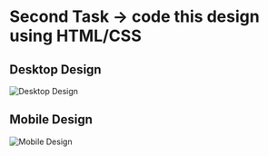 # Second Task -> code this design using HTML/CSS


## Desktop Design
![Desktop Design](/assets/images/desktop-design.jpg)

## Mobile Design 
![Mobile Design](/assets/images/mobile-design.jpg)

